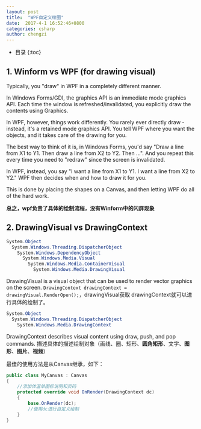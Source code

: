 ```yaml
---
layout: post
title:  "WPF自定义绘图"
date:  2017-4-1 16:52:46+0800
categories: csharp
author: chengzi
---
```


* 目录
{:toc}

## 1. Winform vs WPF (for drawing visual)

Typically, you "draw" in WPF in a completely different manner.

In Windows Forms/GDI, the graphics API is an immediate mode graphics API. Each time the window is refreshed/invalidated, you explicitly draw the contents using Graphics.

In WPF, however, things work differently. You rarely ever directly draw - instead, it's a retained mode graphics API. You tell WPF where you want the objects, and it takes care of the drawing for you.

The best way to think of it is, in Windows Forms, you'd say "Draw a line from X1 to Y1. Then draw a line from X2 to Y2. Then ...". And you repeat this every time you need to "redraw" since the screen is invalidated.

In WPF, instead, you say "I want a line from X1 to Y1. I want a line from X2 to Y2." WPF then decides when and how to draw it for you.

This is done by placing the shapes on a Canvas, and then letting WPF do all of the hard work.

**总之，wpf负责了具体的绘制流程，没有Winform中的闪屏现象**

##  2. DrawingVisual vs DrawingContext

```csharp
System.Object
  System.Windows.Threading.DispatcherObject
    System.Windows.DependencyObject
      System.Windows.Media.Visual
        System.Windows.Media.ContainerVisual
          System.Windows.Media.DrawingVisual
```
DrawingVisual is a visual object that can be used to render vector graphics on the screen. `DrawingContext drawingContext = drawingVisual.RenderOpen();`，drawingVisual获取 drawingContext就可以进行具体的绘制了。


``` csharp
System.Object
  System.Windows.Threading.DispatcherObject
    System.Windows.Media.DrawingContext
```
DrawingContext describes visual content using draw, push, and pop commands. 描述具体的描述绘制对象（画线、圈、矩形、**圆角矩形**、文字、**图形**、**图片**、**视频**）

最佳的使用方法是从Canvas继承，如下：
``` csharp
public class MyCanvas : Canvas
{
    //添加体温单图标说明和页码
    protected override void OnRender(DrawingContext dc)
    {
        base.OnRender(dc);
        //使用dc进行自定义绘制
    }
}
```